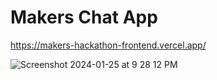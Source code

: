 # Makers Chat App

https://makers-hackathon-frontend.vercel.app/

![Screenshot 2024-01-25 at 9 28 12 PM](https://github.com/TacosyHorchata/makers_hackathon_frontend/assets/37461123/a30f5ce9-91de-40bf-8ac9-6b402333de6a)

